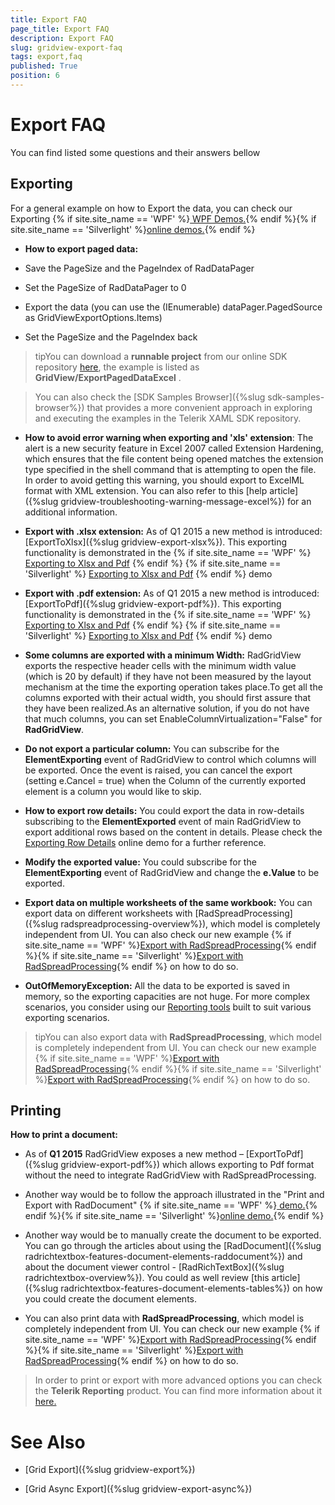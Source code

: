```yaml
---
title: Export FAQ
page_title: Export FAQ
description: Export FAQ
slug: gridview-export-faq
tags: export,faq
published: True
position: 6
---
```


# Export FAQ


You can find listed some questions and their answers bellow

## Exporting

For a general example on how to Export the data, you can check our Exporting
{% if site.site_name == 'WPF' %}[ WPF Demos.](http://demos.telerik.com/wpf/){% endif %}{% if site.site_name == 'Silverlight' %}[online demos.](http://demos.telerik.com/silverlight/#GridView/Exporting){% endif %}

* __How to export paged data:__

* Save the PageSize and the PageIndex of RadDataPager
                  

* Set the PageSize of RadDataPager to 0
                  

* Export the data (you can use the (IEnumerable) dataPager.PagedSource as GridViewExportOptions.Items)
                  

* Set the PageSize and the PageIndex back

>tipYou can download a __runnable project__ from our online SDK repository [here](https://github.com/telerik/xaml-sdk/), the example is listed as __GridView/ExportPagedDataExcel__  .

>You can also check the [SDK Samples Browser]({%slug sdk-samples-browser%}) that provides a more convenient approach in exploring and executing the examples in the Telerik XAML SDK repository.                   

* __How to avoid error warning when exporting and 'xls' extension__: The alert is a new security feature in Excel 2007 called Extension Hardening, which ensures that the file content being opened matches the extension type specified in the shell command that is attempting to open the file.
In order to avoid getting this warning, you should export to ExcelML format with XML extension. You can also refer to this [help article]({%slug gridview-troubleshooting-warning-message-excel%}) for an additional information.
            

* __Export with .xlsx extension:__ As of Q1 2015 a new method is introduced: [ExportToXlsx]({%slug gridview-export-xlsx%}). This exporting functionality is demonstrated in the {% if site.site_name == 'WPF' %} [Exporting to Xlsx and Pdf](http://demos.telerik.com/wpf/) {% endif %} {% if site.site_name == 'Silverlight' %} [Exporting to Xlsx and Pdf](http://demos.telerik.com/silverlight/#GridView/ExportToDocument) {% endif %} demo 

* __Export with .pdf extension:__ As of Q1 2015 a new method is introduced: [ExportToPdf]({%slug gridview-export-pdf%}). This exporting functionality is demonstrated in the {% if site.site_name == 'WPF' %} [Exporting to Xlsx and Pdf](http://demos.telerik.com/wpf/) {% endif %} {% if site.site_name == 'Silverlight' %} [Exporting to Xlsx and Pdf](http://demos.telerik.com/silverlight/#GridView/ExportToDocument) {% endif %} demo 

* __Some columns are exported with a minimum Width:__ RadGridView exports the respective header cells with the minimum width value (which is 20 by default) if they have not been measured by the layout mechanism at the time the exporting operation takes place.To get all the columns exported with their actual width, you should first assure that they have been realized.As an alternative solution, if you do not have that much columns, you can set EnableColumnVirtualization="False" for __RadGridView__.
            

* __Do not export a particular column:__ You can subscribe for the __ElementExporting__ event of RadGridView to control which columns will be exported.  Once the event is raised, you can cancel the export (setting e.Cancel = true) when the Column of the currently exported element is a column you would like to skip.
            

* __How to export row details:__ You could export the data in row-details subscribing to the __ElementExported__ event of main RadGridView to export additional rows based on the content in details. Please check the
[Exporting Row Details](http://demos.telerik.com/silverlight/#GridView/ExportingRowDetails) online demo for a further reference.
            
* __Modify the exported value:__ You could subscribe for the __ElementExporting__ event of RadGridView and change the __e.Value__ to be exported.
            
* __Export data on multiple worksheets of the same workbook:__ You can export data on different worksheets with [RadSpreadProcessing]({%slug radspreadprocessing-overview%}), which model is completely independent from UI. You can also check our new example {% if site.site_name == 'WPF' %}[Export with RadSpreadProcessing](http://demos.telerik.com/wpf/){% endif %}{% if site.site_name == 'Silverlight' %}[Export with RadSpreadProcessing](http://demos.telerik.com/silverlight/#SpreadProcessing/RadGridViewIntegration){% endif %} on how to do so.
            
* __OutOfMemoryException:__ All the data to be exported is saved in memory, so the exporting capacities are not huge. For more complex scenarios, you consider using our [Reporting tools](http://www.telerik.com/products/reporting.aspx) built to suit various exporting scenarios.
            

>tipYou can also export data with __RadSpreadProcessing__, which model is completely independent from UI. You can check our new example {% if site.site_name == 'WPF' %}[Export with RadSpreadProcessing](http://demos.telerik.com/wpf/){% endif %}{% if site.site_name == 'Silverlight' %}[Export with RadSpreadProcessing](http://demos.telerik.com/silverlight/#SpreadProcessing/RadGridViewIntegration){% endif %} on how to do so.
        
## Printing
__How to print a document:__
* As of __Q1 2015__ RadGridView exposes a new method – [ExportToPdf]({%slug gridview-export-pdf%}) which allows exporting to Pdf format without the need to integrate RadGridView with RadSpreadProcessing.

* Another way would be to follow the approach illustrated in the "Print and Export with RadDocument" {% if site.site_name == 'WPF' %}[ demo.](http://demos.telerik.com/wpf/){% endif %}{% if site.site_name == 'Silverlight' %}[online demo.](http://demos.telerik.com/silverlight/#GridView/PrintAndExportWithRadDocument){% endif %}

* Another way would be to manually create the document to be exported.
You can go through the articles about using the [RadDocument]({%slug radrichtextbox-features-document-elements-raddocument%}) and about the document viewer control - [RadRichTextBox]({%slug radrichtextbox-overview%}). You could as well review [this article]({%slug radrichtextbox-features-document-elements-tables%}) on how you could create the document elements.

* You can also print data with __RadSpreadProcessing__, which model is completely independent from UI. You can check our new example {% if site.site_name == 'WPF' %}[Export with RadSpreadProcessing](http://demos.telerik.com/wpf/){% endif %}{% if site.site_name == 'Silverlight' %}[Export with RadSpreadProcessing](http://demos.telerik.com/silverlight/#SpreadProcessing/RadGridViewIntegration){% endif %} on how to do so.

>In order to print or export with more advanced options you can check the __Telerik Reporting__ product. You can find more information about it [here.](http://www.telerik.com/products/reporting.aspx)

# See Also

 * [Grid Export]({%slug gridview-export%})

 * [Grid Async Export]({%slug gridview-export-async%})
